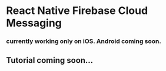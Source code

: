 # React Native Firebase Cloud Messaging

### currently working only on iOS. Android coming soon.
## Tutorial coming soon...
